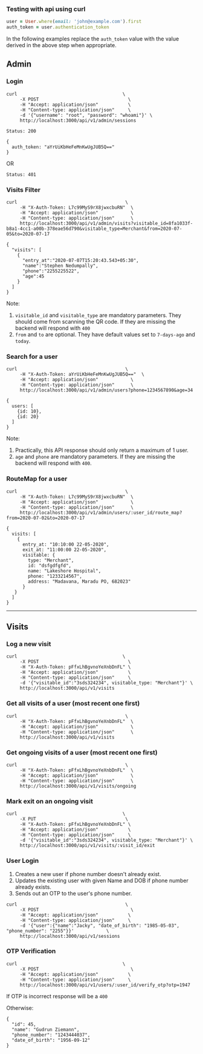 ### Testing with api using curl

``` ruby
user = User.where(email: 'john@example.com').first
auth_token = user.authentication_token
```

In the following examples replace the `auth_token` value with the value derived in the above step when appropriate.

## Admin

### Login

```
curl                                       \
     -X POST                                 \
     -H "Accept: application/json"           \
     -H "Content-type: application/json"     \
     -d '{"username": "root", "password": "whoami"}' \
     http://localhost:3000/api/v1/admin/sessions
```

```
Status: 200

{
  auth_token: "aYrUiKbHeFeMnKwUgJUB5Q=="
}
```
OR

```
Status: 401
```

### Visits Filter 

```
curl                                        \
     -H "X-Auth-Token: L7c99MyS9rX8jwxcbuRN"  \
     -H "Accept: application/json"            \
     -H "Content-type: application/json"      \
     http://localhost:3000/api/v1/admin/visits?visitable_id=8fa1033f-b8a1-4cc1-a00b-378eae56d790&visitable_type=Merchant&from=2020-07-05&to=2020-07-17
```

```
{
  "visits": [
    {
      "entry_at":"2020-07-07T15:20:43.543+05:30",
      "name":"Stephen Nedumpally",
      "phone":"2255225522",
      "age":45
    }
  ]
}
```

Note: 

1. `visitable_id` and `visitable_type` are mandatory parameters. They should come from scanning the QR code. If they are missing the backend will respond with `400`
2. `from` and `to` are optional. They have default values set to `7-days-ago` and `today`.

### Search for a user

```
curl                                        \
     -H "X-Auth-Token: aYrUiKbHeFeMnKwUgJUB5Q=="  \
     -H "Accept: application/json"            \
     -H "Content-type: application/json"      \
     http://localhost:3000/api/v1/admin/users?phone=1234567890&age=34
```

```
{
  users: [
    {id: 10},
    {id: 20}
  ]
}
```

Note: 

1. Practically, this API response should only return a maximum of 1 user.
2. `age` and `phone` are mandatory parameters. If they are missing the backend will respond with `400`.

### RouteMap for a user

```
curl                                        \
     -H "X-Auth-Token: L7c99MyS9rX8jwxcbuRN"  \
     -H "Accept: application/json"            \
     -H "Content-type: application/json"      \
     http://localhost:3000/api/v1/admin/users/:user_id/route_map?from=2020-07-02&to=2020-07-17
```

```
{
  visits: [
    {
      entry_at: "10:10:00 22-05-2020",
      exit_at: "11:00:00 22-05-2020",
      visitable: {
        type: "Merchant",
        id: "dsfgdfgfd",
        name: "Lakeshore Hospital",
        phone: "1233214567",
        address: "Madavana, Maradu PO, 682023"
      }
   }
  ]
}
```

---

## Visits

### Log a new visit

```
curl                                       \
     -X POST                                 \
     -H "X-Auth-Token: pFfxLhBgvnoYeXnbDnFL" \
     -H "Accept: application/json"           \
     -H "Content-type: application/json"     \
     -d '{"visitable_id":"3sds324234", visitable_type: "Merchant"}' \
     http://localhost:3000/api/v1/visits
```

### Get all visits of a user (most recent one first)

```
curl                                        \
     -H "X-Auth-Token: pFfxLhBgvnoYeXnbDnFL"  \
     -H "Accept: application/json"            \
     -H "Content-type: application/json"      \
     http://localhost:3000/api/v1/visits
```

### Get ongoing visits of a user (most recent one first)

```
curl                                        \
     -H "X-Auth-Token: pFfxLhBgvnoYeXnbDnFL"  \
     -H "Accept: application/json"            \
     -H "Content-type: application/json"      \
     http://localhost:3000/api/v1/visits/ongoing
```

### Mark exit on an ongoing visit

```
curl                                       \
     -X PUT                                 \
     -H "X-Auth-Token: pFfxLhBgvnoYeXnbDnFL" \
     -H "Accept: application/json"           \
     -H "Content-type: application/json"     \
     -d '{"visitable_id":"3sds324234", visitable_type: "Merchant"}' \
     http://localhost:3000/api/v1/visits/:visit_id/exit
```


### User Login 

1. Creates a new user if phone number doesn't already exist.
2. Updates the existing user with given Name and DOB if phone number already exists.
3. Sends out an OTP to the user's phone number.

```
curl                                        \
     -X POST                                  \
     -H "Accept: application/json"           \
     -H "Content-type: application/json"     \
     -d '{"user":{"name":"Jacky", "date_of_birth": "1985-05-03", "phone_number": "2255"}}'            \
     http://localhost:3000/api/v1/sessions
```

### OTP Verification

```
curl                                       \
     -X POST                                  \
     -H "Accept: application/json"           \
     -H "Content-type: application/json"     \
     http://localhost:3000/api/v1/users/:user_id/verify_otp?otp=1947
```

If OTP is incorrect response will be a `400`

Otherwise:
```
{
  "id": 45, 
  "name": "Gudrun Ziemann", 
  "phone_number": "1243444037", 
  "date_of_birth": "1956-09-12"
}
```
